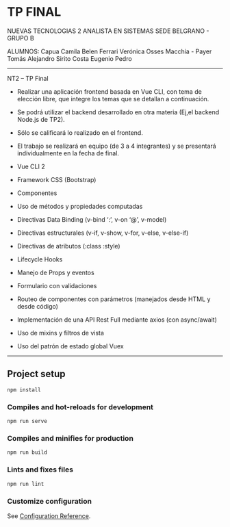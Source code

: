 # TP FINAL
NUEVAS TECNOLOGIAS 2
ANALISTA EN SISTEMAS
SEDE BELGRANO - GRUPO B

ALUMNOS:
Capua Camila Belen
Ferrari Verónica
Osses Macchia - 
Payer Tomás Alejandro
Sirito Costa Eugenio Pedro

----------------------------------------------------------------------------------------------

NT2 – TP Final
- Realizar una aplicación frontend basada en Vue CLI, con tema de elección libre, que integre los temas que se detallan a continuación. 
- Se podrá utilizar el backend desarrollado en otra materia (Ej,el backend Node.js de TP2). 
- Sólo se calificará lo realizado en el frontend. 
- El trabajo se realizará en equipo (de 3 a 4 integrantes) y se presentará individualmente en la fecha de final.

- Vue CLI 2
- Framework CSS (Bootstrap) 
- Componentes
- Uso de métodos y propiedades computadas
- Directivas Data Binding (v-bind ‘:’, v-on ‘@’, v-model)
- Directivas estructurales (v-if, v-show, v-for, v-else, v-else-if)
- Directivas de atributos (:class :style)
- Lifecycle Hooks
- Manejo de Props y eventos
- Formulario con validaciones
- Routeo de componentes con parámetros (manejados desde HTML y desde código)
- Implementación de una API Rest Full mediante axios (con async/await)
- Uso de mixins y filtros de vista
- Uso del patrón de estado global Vuex

---------------------------------------------------------------------------------------------

## Project setup
```
npm install
```

### Compiles and hot-reloads for development
```
npm run serve
```

### Compiles and minifies for production
```
npm run build
```

### Lints and fixes files
```
npm run lint
```

### Customize configuration
See [Configuration Reference](https://cli.vuejs.org/config/).
